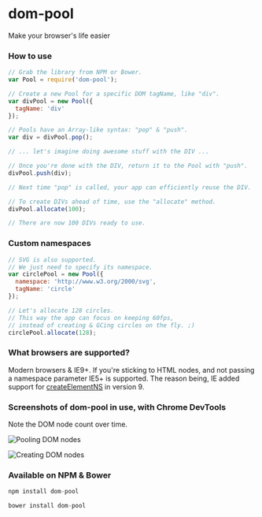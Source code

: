 dom-pool
========

Make your browser's life easier

### How to use
```js
// Grab the library from NPM or Bower.
var Pool = require('dom-pool');

// Create a new Pool for a specific DOM tagName, like "div".
var divPool = new Pool({
  tagName: 'div'
});

// Pools have an Array-like syntax: "pop" & "push".
var div = divPool.pop();

// ... let's imagine doing awesome stuff with the DIV ...

// Once you're done with the DIV, return it to the Pool with "push".
divPool.push(div);

// Next time "pop" is called, your app can efficiently reuse the DIV.

// To create DIVs ahead of time, use the "allocate" method.
divPool.allocate(100);

// There are now 100 DIVs ready to use.
```

### Custom namespaces
```js
// SVG is also supported.
// We just need to specify its namespace.
var circlePool = new Pool({
  namespace: 'http://www.w3.org/2000/svg',
  tagName: 'circle'
});

// Let's allocate 128 circles.
// This way the app can focus on keeping 60fps,
// instead of creating & GCing circles on the fly. ;)
circlePool.allocate(128);
```

### What browsers are supported?
Modern browsers & IE9+. If you're sticking to HTML nodes, and not passing a namespace parameter IE5+ is supported. The reason being, IE added support for [createElementNS](http://msdn.microsoft.com/en-us/library/ie/ff975213%28v=vs.85%29.aspx) in version 9.

### Screenshots of dom-pool in use, with Chrome DevTools

Note the DOM node count over time.

![Pooling DOM nodes](https://i.imgur.com/gzkbN1X.png)

![Creating DOM nodes](https://i.imgur.com/oEJyNO7.png)

### Available on NPM & Bower
```js
npm install dom-pool
```

```js
bower install dom-pool
```
